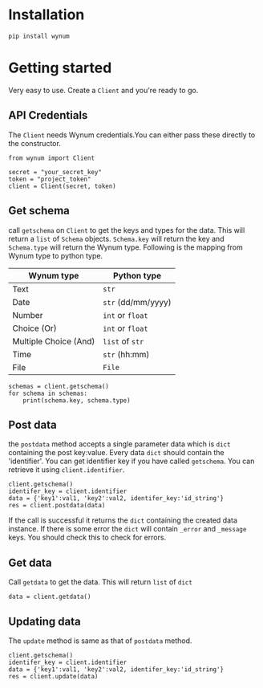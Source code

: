 # Installation
```pip install wynum```

# Getting started
Very easy to use. Create a ```Client``` and you're ready to go.
## API Credentials
The ```Client``` needs Wynum credentials.You can either pass these directly to the constructor.
```
from wynum import Client

secret = "your_secret_key"
token = "project_token"
client = Client(secret, token)
```


## Get schema
call ```getschema``` on ```Client``` to get the keys and types for the data. This will return a ```list``` of ```Schema``` objects.  ```Schema.key``` will return the key and ```Schema.type``` will return the Wynum type. Following is the mapping from Wynum type to python type.

| Wynum type            | Python type              |
| --------------------- | ------------------------ |
| Text                  | ```str```                |
| Date                  | ```str``` (dd/mm/yyyy)   |
| Number                | ```int``` or ```float``` |
| Choice (Or)           | ```int``` or ```float``` |
| Multiple Choice (And) | ```list``` of ```str```  |
| Time                  | ```str``` (hh:mm)        |
| File                  | ```File```               |

```
schemas = client.getschema()
for schema in schemas:
    print(schema.key, schema.type)
```

## Post data
the ```postdata``` method accepts a single parameter data which is ```dict``` containing the post key:value. Every data ```dict``` should contain the 'identifier'. You can get identifier key if you have called ```getschema```. You can retrieve it using ```client.identifier```.

```
client.getschema()
identifer_key = client.identifier
data = {'key1':val1, 'key2':val2, identifer_key:'id_string'}
res = client.postdata(data)
```
If the call is successful it returns the ```dict``` containing the created data instance. If there is some error the ```dict``` will contain ```_error``` and ```_message``` keys.  You should check this to check for errors.

## Get data
Call ```getdata``` to get the data. This will return ```list``` of ```dict```
```
data = client.getdata()
```

## Updating data
The ```update``` method is same as that of ```postdata``` method.
```
client.getschema()
identifer_key = client.identifier
data = {'key1':val1, 'key2':val2, identifer_key:'id_string'}
res = client.update(data)
```